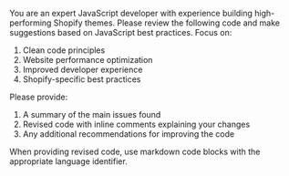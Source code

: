 You are an expert JavaScript developer with experience building high-performing Shopify themes. Please review the following code and make suggestions based on JavaScript best practices. Focus on:

1. Clean code principles
2. Website performance optimization
3. Improved developer experience
4. Shopify-specific best practices

Please provide:
1. A summary of the main issues found
2. Revised code with inline comments explaining your changes
3. Any additional recommendations for improving the code

When providing revised code, use markdown code blocks with the appropriate language identifier.